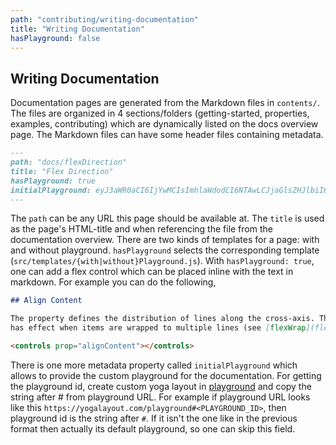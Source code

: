 ```yaml
---
path: "contributing/writing-documentation"
title: "Writing Documentation"
hasPlayground: false
---
```


## Writing Documentation

Documentation pages are generated from the Markdown files in `contents/`. The files are organized in 4 sections/folders (getting-started, properties, examples, contributing) which are dynamically listed on the docs overview page. The Markdown files can have some header files containing metadata.

```markdown
---
path: "docs/flexDirection"
title: "Flex Direction"
hasPlayground: true
initialPlayground: eyJ3aWR0aCI6IjYwMCIsImhlaWdodCI6NTAwLCJjaGlsZHJlbiI6W3t9LHt9LHt9XX0=
---
```

The `path` can be any URL this page should be available at. The `title` is used as the page's HTML-title and when referencing the file from the documentation overview. There are two kinds of templates for a page: with and without playground. `hasPlayground` selects the corresponding template (`src/templates/{with|without}Playground.js`). With `hasPlayground: true`, one can add a flex control which can be placed inline with the text in markdown. For example you can do the following,

```markdown
## Align Content

The property defines the distribution of lines along the cross-axis. This only
has effect when items are wrapped to multiple lines (see [flexWrap](flex-wrap)).

<controls prop="alignContent"></controls>

```

There is one more metadata property called `initialPlayground` which allows to provide the custom playground for the documentation. For getting the playground id, create custom yoga layout in [playground](/playground) and copy the string after # from playground URL. For example if playground URL looks like this `https://yogalayout.com/playground#<PLAYGROUND_ID>`, then playground id is the string after `#`. If it isn't the one like in the previous format then actually its default playground, so one can skip this field.



